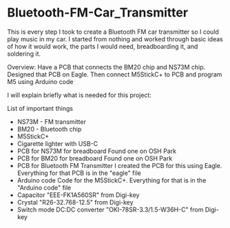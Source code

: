 # Bluetooth-FM-Car_Transmitter
This is every step I took to create a Bluetooth FM car transmitter so I could play music in my car. I started from nothing and worked through basic ideas of how it would work, the parts I would need, breadboarding it, and soldering it.

Overview:
Have a PCB that connects the BM20 chip and NS73M chip. Designed that PCB on Eagle.
Then connect M5StickC+ to PCB and program M5 using Arduino code

I will explain briefly what is needed for this project:

List of important things
- NS73M - FM transmitter
- BM20 - Bluetooth chip
- M5StickC+
- Cigarette lighter with USB-C
- PCB for NS73M for breadboard 
      Found one on OSH Park 
- PCB for BM20 for breadboard
      Found one on OSH Park
- PCB for Bluetooth FM Transmitter
      I created the PCB for this using Eagle. Everything for that PCB is in the "eagle" file
- Arduino code
      Code for the M5StickC+. Everything for that is in the "Arduino code" file
- Capacitor "EEE-FK1A560SR" from Digi-key
- Crystal "R26-32.768-12.5" from Digi-key
- Switch mode DC:DC converter "OKI-78SR-3.3/1.5-W36H-C" from Digi-key
